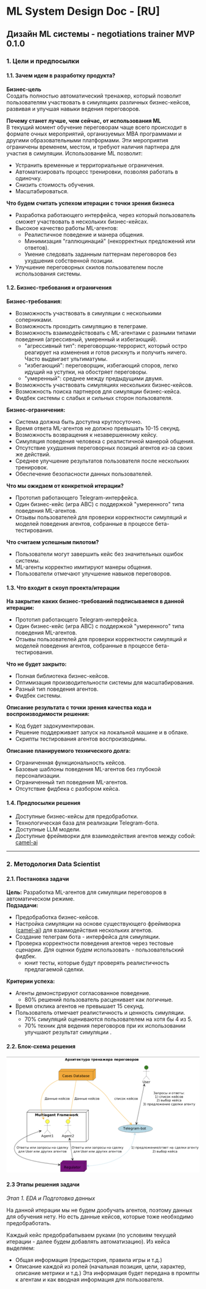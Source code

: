 # ML System Design Doc - [RU]

## Дизайн ML системы - negotiations trainer MVP 0.1.0

### 1. Цели и предпосылки

#### 1.1. Зачем идем в разработку продукта?

**Бизнес-цель**  
Создать полностью автоматический тренажер, который позволит пользователям участвовать в симуляциях различных бизнес-кейсов, развивая и улучшая навыки ведения переговоров.

**Почему станет лучше, чем сейчас, от использования ML**  
В текущий момент обучение переговорам чаще всего происходит в формате очных мероприятий, организуемых MBA программами и другими образовательными платформами. Эти мероприятия ограничены временем, местом, и требуют наличия партнера для участия в симуляции. Использование ML позволит:
- Устранить временные и территориальные ограничения.
- Автоматизировать процесс тренировки, позволяя работать в одиночку.
- Снизить стоимость обучения.
- Масштабироваться.

**Что будем считать успехом итерации с точки зрения бизнеса**  
- Разработка работающего интерфейса, через который пользователь сможет участвовать в нескольких бизнес-кейсах.  
- Высокое качество работы ML-агентов:
  - Реалистичное поведение и манера общения.
  - Минимизация "галлюцинаций" (некорректных предложений или ответов).
  - Умение следовать заданным паттернам переговоров без ухудшения собственной позиции.
- Улучшение переговорных скилов пользователем после использования системы.

#### 1.2. Бизнес-требования и ограничения

**Бизнес-требования:**
- Возможность участвовать в симуляции с несколькими соперниками.
- Возможность проходить симуляцию в телеграме.
- Возможность взаимодействовать с ML-агентами с разными типами поведения (агрессивный, умеренный и избегающий).
  - "агрессивный тип": переговорщик-террорист, который остро реагирует на изменения и готов рискнуть и получить ничего. Часто выдвигает ультиматумы.
  - "избегающий": переговорщик, избегающий споров, легко идущий на уступки, на обостряет переговоры.
  - "умеренный": среднее между предыдущими двумя.
- Возможность участвовать симуляциях нескольких бизнес-кейсов.
- Возможность поиска партнеров для симуляции бизнес-кейса.
- Фидбек системы с слабых и сильных сторон пользователя.

**Бизнес-ограничения:**
- Система должна быть доступна круглосуточно.
- Время ответа ML-агентов не должно превышать 10-15 секунд.
- Возможность возвращения к незавершенному кейсу.
- Симуляция поведения человека с реалистичной манерой общения.
- Отсутствие ухудшения переговорных позиций агентов из-за своих же действий.
- Среднее улучшение результатов пользователя после нескольких тренировок.
- Обеспечение безопасности данных пользователей.

**Что мы ожидаем от конкретной итерации?**
- Прототип работающего Telegram-интерфейса.
- Один бизнес-кейс (игра ABC) с поддержкой "умеренного" типа поведения ML-агентов.
- Отзывы пользователей для проверки корректности симуляций и моделей поведения агентов, собранные в процессе бета-тестирования.

**Что считаем успешным пилотом?**
- Пользователи могут завершить кейс без значительных ошибок системы.
- ML-агенты корректно имитируют манеры общения.
- Пользователи отмечают улучшение навыков переговоров.

#### 1.3. Что входит в скоуп проекта/итерации

**На закрытие каких бизнес-требований подписываемся в данной итерации:**
- Прототип работающего Telegram-интерфейса.
- Один бизнес-кейс (игра ABC) с поддержкой "умеренного" типа поведения ML-агентов.
- Отзывы пользователей для проверки корректности симуляций и моделей поведения агентов, собранные в процессе бета-тестирования.

**Что не будет закрыто:**
- Полная библиотека бизнес-кейсов.
- Оптимизация производительности системы для масштабирования.
- Разный тип поведения агентов.
- Фидбек системы.

**Описание результата с точки зрения качества кода и воспроизводимости решения:**
- Код будет задокументирован.
- Решение поддерживает запуск на локальной машине и в облаке.
- Скрипты тестирования агентов воспроизводимы.

**Описание планируемого технического долга:**
- Ограниченная функциональность кейсов.
- Базовые шаблоны поведения ML-агентов без глубокой персонализации.
- Ограниченный тип поведения ML-агентов.
- Отсутствие фидбека с разбором кейса.

#### 1.4. Предпосылки решения
- Доступные бизнес-кейсы для предобработки.
- Технологическая база для реализации Telegram-бота.
- Доступные LLM модели.
- Доступные фреймворки для взаимодействия агентов между собой: [camel-ai](https://www.camel-ai.org/)

---

### 2. Методология Data Scientist

#### 2.1. Постановка задачи
**Цель:** Разработка ML-агентов для симуляции переговоров в автоматическом режиме.  
**Подзадачи:**
- Предобработка бизнес-кейсов.
- Настройка симуляции на основе существующего фреймворка ([camel-ai](https://www.camel-ai.org/)) для взаимодействия нескольких агентов.
- Создание телеграм бота - интерфейса для симуляции.
- Проверка корректности поведения агентов через тестовые сценарии. Для оценки будем использовать
  - пользовательский фидбек.
  - юнит тесты, которые будут проверять реалистичность предлагаемой сделки.

**Критерии успеха:**
- Агенты демонстрируют согласованное поведение.
  - 80% решений пользователь расценивает как логичные.
- Время отклика агентов не превышает 15 секунд.
- Пользователь отмечает реалистичность и ценность симуляции.
  - 70% симуляций оцениваются пользователем на хотя бы 4 из 5.
  - 70% техник для ведения переговоров при их использовании улучшают результат симуляции  .

#### 2.2. Блок-схема решения

![scheme](images/block-scheme.png)

#### 2.3 Этапы решения задачи

*Этап 1. EDA и Подготовка данных*

На данной итерации мы не будем дообучать агентов, поэтому данных для обучения нету. Но есть данные кейсов, которые тоже необходимо предобработать.

Каждый кейс предобрабатываем руками (по условиям текущей итерации - далее будем добавлять автоматизацию). Из кейса выделяем:
* Общая информация (предыстория, правила игры и т.д.)
* Описание каждой из ролей (начальная позиция, цели, характер, описание метрики и т.д.)
Эта информация будет передана в промпты к агентам и как вводная информация для пользователя.
